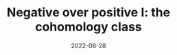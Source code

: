 ---
title: "Negative over positive I: the cohomology class"
collection: talks
category: seminars
event: "Online Geometry and Mathematical Physics seminar"
venue: "USTC, CN"
date: 2022-06-28
slides:
   - "/files/talks/2022-06-28-a.pdf"
   - "/files/talks/2022-06-28-b.pdf"
---